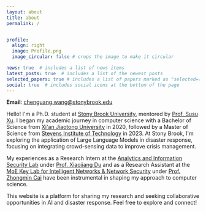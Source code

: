 ```yaml
---
layout: about
title: about
permalink: /


profile:
  align: right
  image: Profile.png
  image_circular: false # crops the image to make it circular

news: true  # includes a list of news items
latest_posts: true  # includes a list of the newest posts
selected_papers: true # includes a list of papers marked as "selected={true}"
social: true  # includes social icons at the bottom of the page
---
```

**Email**: chenguang.wang@stonybrook.edu

Hello! I'm a Ph.D. student at [Stony Brook University](https://www.stonybrook.edu/), mentored by [Prof. Susu Xu](http://susu-xu.com). I began my academic journey in computer science with a Bachelor of Science from [Xi'an Jiaotong University](http://en.xjtu.edu.cn/) in 2020, followed by a Master of Science from [Stevens Institute of Technology](https://www.stevens.edu/) in 2023. At Stony Brook, I'm exploring the application of Large Language Models in disaster response, focusing on integrating crowd-sensing data to improve crisis management.

My experiences as a Research Intern at the [Analytics and Information Security Lab](https://www.stevens.edu/aiseclab) under [Prof. Xiaojiang Du](https://www.stevens.edu/profile/xdu16) and as a Research Assistant at the [MoE Key Lab for Intelligent Networks & Network Security](https://nskeylab.xjtu.edu.cn/) under [Prof. Zhongmin Cai](https://gr.xjtu.edu.cn/web/zmcai/english-version) have been instrumental in shaping my approach to computer science.

This website is a platform for sharing my research and seeking collaborative opportunities in AI and disaster response. Feel free to explore and connect!



